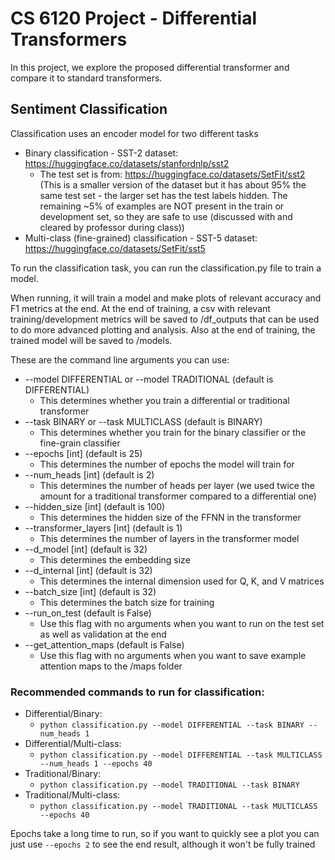 # CS 6120 Project - Differential Transformers
In this project, we explore the proposed differential transformer and compare it to standard transformers.
## Sentiment Classification
Classification uses an encoder model for two different tasks
* Binary classification - SST-2 dataset: https://huggingface.co/datasets/stanfordnlp/sst2
  * The test set is from: https://huggingface.co/datasets/SetFit/sst2 (This is a smaller version of the dataset but it has about 95% the same test set - the larger set has the test labels hidden. The remaining ~5% of examples are NOT present in the train or development set, so they are safe to use (discussed with and cleared by professor during class))
* Multi-class (fine-grained) classification - SST-5 dataset: https://huggingface.co/datasets/SetFit/sst5

To run the classification task, you can run the classification.py file to train a model.

When running, it will train a model and make plots of relevant accuracy and F1 metrics at the end.
At the end of training, a csv with relevant training/development metrics will be saved to /df_outputs that can be used to do more advanced plotting and analysis.
Also at the end of training, the trained model will be saved to /models.

These are the command line arguments you can use:
* --model DIFFERENTIAL or --model TRADITIONAL (default is DIFFERENTIAL)
  * This determines whether you train a differential or traditional transformer
* --task BINARY or --task MULTICLASS (default is BINARY)
  * This determines whether you train for the binary classifier or the fine-grain classifier
* --epochs [int] (default is 25)
  * This determines the number of epochs the model will train for
* --num_heads [int] (default is 2)
  * This determines the number of heads per layer (we used twice the amount for a traditional transformer compared to a differential one)
* --hidden_size [int] (default is 100)
  * This determines the hidden size of the FFNN in the transformer
* --transformer_layers [int] (default is 1)
  * This determines the number of layers in the transformer model
* --d_model [int] (default is 32)
  * This determines the embedding size
* --d_internal [int] (default is 32)
  * This determines the internal dimension used for Q, K, and V matrices
* --batch_size [int] (default is 32)
  * This determines the batch size for training
* --run_on_test (default is False)
  * Use this flag with no arguments when you want to run on the test set as well as validation at the end
* --get_attention_maps (default is False)
  * Use this flag with no arguments when you want to save example attention maps to the /maps folder

### Recommended commands to run for classification:
* Differential/Binary:
  * `python classification.py --model DIFFERENTIAL --task BINARY --num_heads 1`
* Differential/Multi-class:
  * `python classification.py --model DIFFERENTIAL --task MULTICLASS --num_heads 1 --epochs 40`
* Traditional/Binary:
  * `python classification.py --model TRADITIONAL --task BINARY`
* Traditional/Multi-class:
  * `python classification.py --model TRADITIONAL --task MULTICLASS --epochs 40`

Epochs take a long time to run, so if you want to quickly see a plot you can just use `--epochs 2` to see the end result, although it won't be fully trained
